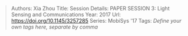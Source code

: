 > Authors: Xia Zhou
> Title: Session Details: PAPER SESSION 3: Light Sensing and Communications
> Year: 2017
> Url: https://doi.org/10.1145/3257285
> Series: MobiSys '17
> Tags: *Define your own tags here, separate by comma*